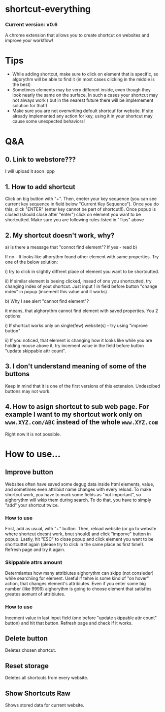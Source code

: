 # shortcut-everything
### Current version: v0.6
A chrome extension that allows you to create shortcut on websites and improve your workflow!


# Tips
 - While adding shortcut, make sure to click on element that is specific, so algorythm will be able to find it (in most cases clicking in the middle is the best)
 - Sometimes elements may be very different inside, even though they look nearly the same on the surface. In such a cases your shortcut may not always work ( but in the nearest future there will be implemement solution for that!)
 - Make sure you are not overwriting defoult shortcuf for website. If site already implemented any action for key, using it in your shortcut may cause some unexpected behaviors!


# Q&A
## 0. Link to webstore???
 I will upload it soon :ppp
## 1. How to add shortcut
  Click on big button with "+". Then, eneter your key sequence (you can see current key sequence in field below "Current Key Sequence"). Once you do this, click "ENTER" (enter key cannot be part of shortcut!!). Once popup is closed (should close after "enter") click on element you want to be shortcutted. Make sure you are following rules listed in "Tips" above
## 2. My shortcut doesn't work, why?

  a) Is there a message that "connot find element"?
  If yes - read b)
    
   If no - It looks like alhorythm found other element with same properties. Try one of the below solution:
    
   i) try to click in slightly diffrent place of element you want to be shortcutted. 
        
   ii) If similar element is beeing clicked, insead of one you shortcutted, try changing index of yout shortcut. Just input 1 in field before button "change index" in popup (incement this value unit it works)
        
  b)  Why I see alert "cannot find element"?
  
   it means, that alghorythm cannot find element with saved properties. You 2 options:
   
   i) If shortcut works only on single(few) website(s) - try using "improve button"
        
   ii) If you noticed, that element is changing how it looks like while you are holding mouse above it, try incement value in the field before button "update skippable attr count". 
        
## 3. I don't understand meaning of some of the buttons
  Keep in mind that it is one of the first versions of this extension. Undescibed buttons may not work.
  
## 4. How to asign shortcut to sub web page. For example I want to my shortcut work only on ```www.XYZ.com/ABC``` instead of the whole ```www.XYZ.com```
Right now it is not possible. 

        
        
# How to use...
## Improve button
Websites often have saved some degug data inside html elements, value, and sometimes even attribiut name changes with every reload. To make shortcut work, you have to mark some fields as "not important", so alghorythm will wkip them during search. To do that, you have to simply "add" your shortcut twice. 

### How to use
First, add as usual, with "+" button. Then, reload website (or go to website where shortcut doesnt work, bnut should) and click "imporve" button in popup. Lastly, hit "ESC" to close popup and click element you want to be shortcuttet again (please try to click in the same place as first time!). Refresh page and try it again. 


### Skippable attrs amount
Determiantes how many attribiutes alghorythm can skipp (not consieder) while searchiing for element. Useful if tehre is some kind of "on hover" action, that changes element's attribiutes. Even if you enter some big number (like  9999) alghorythm is going to choose element that satisfies greates aomunt of attribiutes.

### How to use
Incement value in last input field (one before "update skippable attr count" button) and hit that button. Refresh page and check if it works. 

## Delete button
Deletes chosen shortcut. 

## Reset storage
Deletes all shortcuts from every website.

## Show Shortcuts Raw
Shows stored data for current website.
